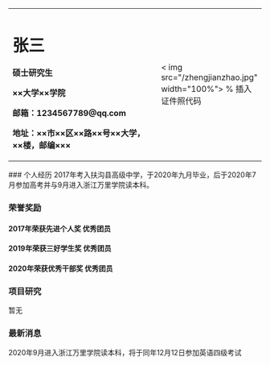 <table border="0">
  <tr>
    <td width="75%">
      <h1>张三</h1>
      <p><b>硕士研究生</b></p >
      <p><b>××大学××学院</b></p >
      <p><b>邮箱：1234567789@qq.com</b></p >
      <p><b>地址：××市××区××路××号××大学，××楼，邮编×××</b></p >
    </td>
    <td width="25%">
      < img src="/zhengjianzhao.jpg" width="100%">      % 插入证件照代码
    </td>
  </tr>
</table>
### 个人经历
2017年考入扶沟县高级中学，于2020年九月毕业，后于2020年7月参加高考并与9月进入浙江万里学院读本科。

### 荣誉奖励
#### 2017年荣获先进个人奖 优秀团员
#### 2019年荣获三好学生奖 优秀团员
#### 2020年荣获优秀干部奖 优秀团员

### 项目研究
暂无

### 最新消息
2020年9月进入浙江万里学院读本科，将于同年12月12日参加英语四级考试
